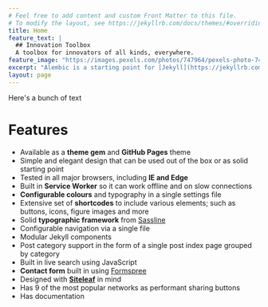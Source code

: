 ```yaml
---
# Feel free to add content and custom Front Matter to this file.
# To modify the layout, see https://jekyllrb.com/docs/themes/#overriding-theme-defaults
title: Home
feature_text: |
  ## Innovation Toolbox
  A toolbox for innovators of all kinds, everywhere.
feature_image: "https://images.pexels.com/photos/747964/pexels-photo-747964.jpeg?auto=compress&cs=tinysrgb&dpr=3&h=750&w=1260"
excerpt: "Alembic is a starting point for [Jekyll](https://jekyllrb.com/) projects. Rather than starting from scratch, this boilerplate is designed to get the ball rolling immediately. Install it, configure it, tweak it, push it."
layout: page
---
```

Here's a bunch of text

# Features

- Available as a **theme gem** and **GitHub Pages** theme
- Simple and elegant design that can be used out of the box or as solid starting point
- Tested in all major browsers, including **IE and Edge**
- Built in **Service Worker** so it can work offline and on slow connections
- **Configurable colours** and typography in a single settings file
- Extensive set of **shortcodes** to include various elements; such as buttons, icons, figure images and more
- Solid **typographic framework** from [Sassline](https://sassline.com/)
- Configurable navigation via a single file
- Modular Jekyll components
- Post category support in the form of a single post index page grouped by category
- Built in live search using JavaScript
- **Contact form** built in using [Formspree](https://formspree.io/)
- Designed with **[Siteleaf](https://www.siteleaf.com/)** in mind
- Has 9 of the most popular networks as performant sharing buttons
- Has documentation
